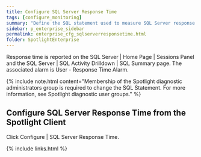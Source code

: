 ```yaml
---
title: Configure SQL Server Response Time
tags: [configure_monitoring]
summary: "Define the SQL statement used to measure SQL Server response time."
sidebar: p_enterprise_sidebar
permalink: enterprise_cfg_sqlserverresponsetime.html
folder: SpotlightEnterprise
---
```



Response time is reported on the SQL Server \| Home Page \| Sessions Panel and the SQL Server \| SQL Activity Drilldown \| SQL Summary page. The associated alarm is User - Response Time Alarm.

{% include note.html content="Membership of the Spotlight diagnostic administrators group is required to change the SQL Statement. For more information, see Spotlight diagnostic user groups." %}


## Configure SQL Server Response Time from the Spotlight Client

Click Configure \| SQL Server Response Time.



{% include links.html %}
